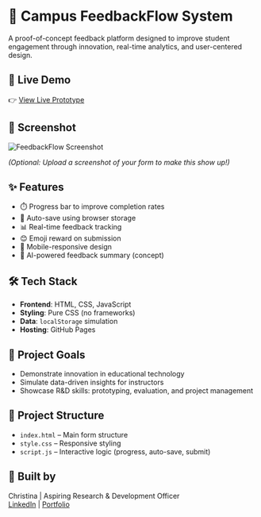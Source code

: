 # 🚀 Campus FeedbackFlow System

A proof-of-concept feedback platform designed to improve student engagement through innovation, real-time analytics, and user-centered design.

## 🔗 Live Demo
👉 [View Live Prototype](https://christina-sys-gif.github.io/campus-feedbackflow/)

## 📸 Screenshot
![FeedbackFlow Screenshot](https://raw.githubusercontent.com/Christina-sys-gif/campus-feedbackflow/main/screenshot.png)

*(Optional: Upload a screenshot of your form to make this show up!)*

## ✨ Features
- ⏱️ Progress bar to improve completion rates
- 💾 Auto-save using browser storage
- 📊 Real-time feedback tracking
- 😊 Emoji reward on submission
- 📱 Mobile-responsive design
- 🤖 AI-powered feedback summary (concept)

## 🛠️ Tech Stack
- **Frontend**: HTML, CSS, JavaScript
- **Styling**: Pure CSS (no frameworks)
- **Data**: `localStorage` simulation
- **Hosting**: GitHub Pages

## 🎯 Project Goals
- Demonstrate innovation in educational technology
- Simulate data-driven insights for instructors
- Showcase R&D skills: prototyping, evaluation, and project management

## 📂 Project Structure
- `index.html` – Main form structure
- `style.css` – Responsive styling
- `script.js` – Interactive logic (progress, auto-save, submit)

## 🙌 Built by
Christina | Aspiring Research & Development Officer  
[LinkedIn](https://linkedin.com/in/yourprofile) | [Portfolio](https://yourportfolio.com)
